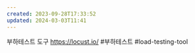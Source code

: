 ```yaml
---
created: 2023-09-28T17:33:52
updated: 2024-03-03T11:41
---
```

부하테스트 도구
https://locust.io/
#부하테스트 
#load-testing-tool